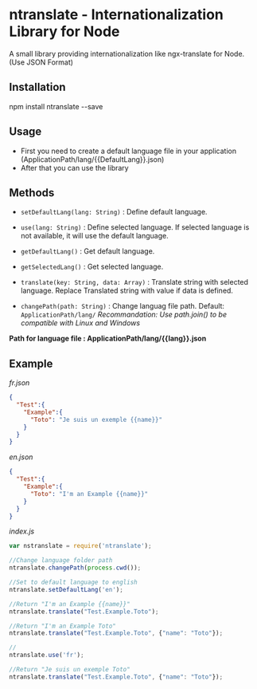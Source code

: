 ntranslate - Internationalization Library for Node
=========

A small library providing internationalization like ngx-translate for Node. (Use JSON Format)

## Installation

  npm install ntranslate --save

## Usage

- First you need to create a default language file in your application (ApplicationPath/lang/{{DefaultLang}}.json)
- After that you can use the library

## Methods

- `setDefaultLang(lang: String)` : Define default language.

- `use(lang: String)` : Define selected language. If selected language is not available, it will use the default language.

- `getDefaultLang()` : Get default language.

- `getSelectedLang()` : Get selected language.

- `translate(key: String, data: Array)` : Translate string with selected language. Replace Translated string with value if data is defined.

- `changePath(path: String)` : Change languag file path. Default: `ApplicationPath/lang/` *Recommandation: Use path.join() to be compatible with Linux and Windows*

**Path for language file : ApplicationPath/lang/{{lang}}.json**

## Example

*fr.json*
```JSON
{
  "Test":{
    "Example":{
      "Toto": "Je suis un exemple {{name}}"
    }
  }
}
```

*en.json*
```JSON
{
  "Test":{
    "Example":{
      "Toto": "I'm an Example {{name}}"
    }
  }
}
```

*index.js*
```JavaScript
var nstranslate = require('ntranslate');

//Change language folder path
ntranslate.changePath(process.cwd());

//Set to default language to english
ntranslate.setDefaultLang('en');

//Return "I'm an Example {{name}}"
ntranslate.translate("Test.Example.Toto");

//Return "I'm an Example Toto"
ntranslate.translate("Test.Example.Toto", {"name": "Toto"});

//
ntranslate.use('fr');

//Return "Je suis un exemple Toto"
ntranslate.translate("Test.Example.Toto", {"name": "Toto"});

```
